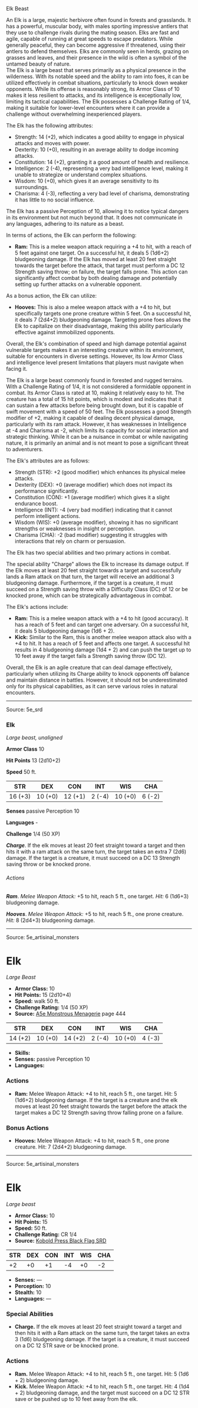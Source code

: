 <MonsterName/>Elk</MonsterName>
<CreatureType/>Beast</CreatureType>

<summary>An Elk is a large, majestic herbivore often found in forests and grasslands. It has a powerful, muscular body, with males sporting impressive antlers that they use to challenge rivals during the mating season. Elks are fast and agile, capable of running at great speeds to escape predators. While generally peaceful, they can become aggressive if threatened, using their antlers to defend themselves. Elks are commonly seen in herds, grazing on grasses and leaves, and their presence in the wild is often a symbol of the untamed beauty of nature.</summary>

<summary>The Elk is a large beast that serves primarily as a physical presence in the wilderness. With its notable speed and the ability to ram into foes, it can be utilized effectively in combat situations, particularly to knock down weaker opponents. While its offense is reasonably strong, its Armor Class of 10 makes it less resilient to attacks, and its intelligence is exceptionally low, limiting its tactical capabilities. The Elk possesses a Challenge Rating of 1/4, making it suitable for lower-level encounters where it can provide a challenge without overwhelming inexperienced players.</summary>

<detail>

The Elk has the following attributes: 

- Strength: 14 (+2), which indicates a good ability to engage in physical attacks and moves with power.
- Dexterity: 10 (+0), resulting in an average ability to dodge incoming attacks.
- Constitution: 14 (+2), granting it a good amount of health and resilience.
- Intelligence: 2 (-4), representing a very bad intelligence level, making it unable to strategize or understand complex situations.
- Wisdom: 10 (+0), which gives it an average sensitivity to its surroundings.
- Charisma: 4 (-3), reflecting a very bad level of charisma, demonstrating it has little to no social influence.

The Elk has a passive Perception of 10, allowing it to notice typical dangers in its environment but not much beyond that. It does not communicate in any languages, adhering to its nature as a beast.

In terms of actions, the Elk can perform the following:

- **Ram:** This is a melee weapon attack requiring a +4 to hit, with a reach of 5 feet against one target. On a successful hit, it deals 5 (1d6+2) bludgeoning damage. If the Elk has moved at least 20 feet straight towards the target before the attack, that target must perform a DC 12 Strength saving throw; on failure, the target falls prone. This action can significantly affect combat by both dealing damage and potentially setting up further attacks on a vulnerable opponent.

As a bonus action, the Elk can utilize:

- **Hooves:** This is also a melee weapon attack with a +4 to hit, but specifically targets one prone creature within 5 feet. On a successful hit, it deals 7 (2d4+2) bludgeoning damage. Targeting prone foes allows the Elk to capitalize on their disadvantage, making this ability particularly effective against immobilized opponents.

Overall, the Elk's combination of speed and high damage potential against vulnerable targets makes it an interesting creature within its environment, suitable for encounters in diverse settings. However, its low Armor Class and intelligence level present limitations that players must navigate when facing it.

The Elk is a large beast commonly found in forested and rugged terrains. With a Challenge Rating of 1/4, it is not considered a formidable opponent in combat. Its Armor Class is rated at 10, making it relatively easy to hit. The creature has a total of 15 hit points, which is modest and indicates that it can sustain a few attacks before being brought down, but it is capable of swift movement with a speed of 50 feet. The Elk possesses a good Strength modifier of +2, making it capable of dealing decent physical damage, particularly with its ram attack. However, it has weaknesses in Intelligence at -4 and Charisma at -2, which limits its capacity for social interaction and strategic thinking. While it can be a nuisance in combat or while navigating nature, it is primarily an animal and is not meant to pose a significant threat to adventurers.

The Elk's attributes are as follows:
- Strength (STR): +2 (good modifier) which enhances its physical melee attacks.
- Dexterity (DEX): +0 (average modifier) which does not impact its performance significantly.
- Constitution (CON): +1 (average modifier) which gives it a slight endurance boost.
- Intelligence (INT): -4 (very bad modifier) indicating that it cannot perform intelligent actions.
- Wisdom (WIS): +0 (average modifier), showing it has no significant strengths or weaknesses in insight or perception.
- Charisma (CHA): -2 (bad modifier) suggesting it struggles with interactions that rely on charm or persuasion.

The Elk has two special abilities and two primary actions in combat. 

The special ability "Charge" allows the Elk to increase its damage output. If the Elk moves at least 20 feet straight towards a target and successfully lands a Ram attack on that turn, the target will receive an additional 3 bludgeoning damage. Furthermore, if the target is a creature, it must succeed on a Strength saving throw with a Difficulty Class (DC) of 12 or be knocked prone, which can be strategically advantageous in combat.

The Elk's actions include:
- **Ram:** This is a melee weapon attack with a +4 to hit (good accuracy). It has a reach of 5 feet and can target one adversary. On a successful hit, it deals 5 bludgeoning damage (1d6 + 2). 
- **Kick:** Similar to the Ram, this is another melee weapon attack also with a +4 to hit. It has a reach of 5 feet and affects one target. A successful hit results in 4 bludgeoning damage (1d4 + 2) and can push the target up to 10 feet away if the target fails a Strength saving throw (DC 12). 

Overall, the Elk is an agile creature that can deal damage effectively, particularly when utilizing its Charge ability to knock opponents off balance and maintain distance in battles. However, it should not be underestimated only for its physical capabilities, as it can serve various roles in natural encounters.</detail>



---

Source: 5e_srd

### Elk

*Large beast, unaligned*

**Armor Class** 10

**Hit Points** 13 (2d10+2)

**Speed** 50 ft.

| STR     | DEX     | CON     | INT    | WIS     | CHA    |
|---------|---------|---------|--------|---------|--------|
| 16 (+3) | 10 (+0) | 12 (+1) | 2 (-4) | 10 (+0) | 6 (-2) |

**Senses** passive Perception 10

**Languages** -

**Challenge** 1/4 (50 XP)

***Charge***. If the elk moves at least 20 feet straight toward a target and then hits it with a ram attack on the same turn, the target takes an extra 7 (2d6) damage. If the target is a creature, it must succeed on a DC 13 Strength saving throw or be knocked prone.

###### Actions

***Ram***. *Melee Weapon Attack:* +5 to hit, reach 5 ft., one target. *Hit:* 6 (1d6+3) bludgeoning damage.

***Hooves***. *Melee Weapon Attack:* +5 to hit, reach 5 ft., one prone creature. *Hit:* 8 (2d4+3) bludgeoning damage.



---

Source: 5e_artisinal_monsters

# Elk

*Large* *Beast*

- **Armor Class:** 10
- **Hit Points:** 15 (2d10+4)
- **Speed:** walk 50 ft.
- **Challenge Rating:** 1/4 (50 XP)
- **Source:** [A5e Monstrous Menagerie](https://enpublishingrpg.com/products/level-up-monstrous-menagerie-a5e) page 444

| STR | DEX | CON | INT | WIS | CHA |
| --- | --- | --- | --- | --- | --- |
| 14 (+2) | 10 (+0) | 14 (+2) | 2 (-4) | 10 (+0) | 4 (-3) |

- **Skills:** 
- **Senses:** passive Perception 10
- **Languages:** 

### Actions

- **Ram:** Melee Weapon Attack: +4 to hit, reach 5 ft., one target. Hit: 5 (1d6+2) bludgeoning damage. If the target is a creature and the elk moves at least 20 feet straight towards the target before the attack  the target makes a DC 12 Strength saving throw  falling prone on a failure.

### Bonus Actions

- **Hooves:** Melee Weapon Attack: +4 to hit, reach 5 ft., one prone creature. Hit: 7 (2d4+2) bludgeoning damage.






---

Source: 5e_artisinal_monsters

# Elk

*Large beast*

- **Armor Class:** 10
- **Hit Points:** 15
- **Speed:** 50 ft.
- **Challenge Rating:** CR 1/4
- **Source:** [Kobold Press Black Flag SRD](https://koboldpress.com/black-flag-roleplaying/)

| STR | DEX | CON | INT | WIS | CHA |
| --- | --- | --- | --- | --- | --- |
| +2 | +0 | +1 | -4 | +0 | -2 |

- **Senses:** —
- **Perception:** 10
- **Stealth:** 10
- **Languages:** —

### Special Abilities

- **Charge.** If the elk moves at least 20 feet straight toward a target and then hits it with a Ram attack on the same turn, the target takes an extra 3 (1d6) bludgeoning damage. If the target is a creature, it must succeed on a DC 12 STR save or be knocked prone.

### Actions

- **Ram.** Melee Weapon Attack: +4 to hit, reach 5 ft., one target. Hit: 5 (1d6 + 2) bludgeoning damage.
- **Kick.** Melee Weapon Attack: +4 to hit, reach 5 ft., one target. Hit: 4 (1d4 + 2) bludgeoning damage, and the target must succeed on a DC 12 STR save or be pushed up to 10 feet away from the elk.



